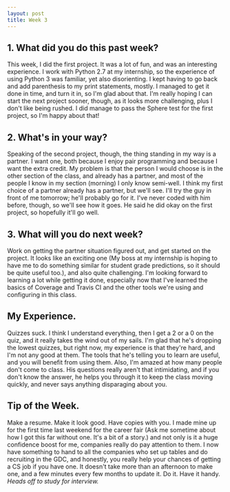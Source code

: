 ```yaml
---
layout: post
title: Week 3
---
```


## 1. What did you do this past week?

This week, I did the first project. It was a lot of fun, and was an interesting experience. I work with Python 2.7 at my internship, so the experience of using Python 3 was familiar, yet also disorienting. I kept having to go back and add parenthesis to my print statements, mostly. I managed to get it done in time, and turn it in, so I'm glad about that. I'm really hoping I can start the next project sooner, though, as it looks more challenging, plus I don't like being rushed. I did manage to pass the Sphere test for the first project, so I'm happy about that!

## 2. What's in your way?

Speaking of the second project, though, the thing standing in my way is a partner. I want one, both because I enjoy pair programming and because I want the extra credit. My problem is that the person I would choose is in the other section of the class, and already has a partner, and most of the people I know in my section (morning) I only know semi-well. I think my first choice of a partner already has a partner, but we'll see. I'll try the guy in front of me tomorrow; he'll probably go for it. I've never coded with him before, though, so we'll see how it goes. He said he did okay on the first project, so hopefully it'll go well.

## 3. What will you do next week?

Work on getting the partner situation figured out, and get started on the project. It looks like an exciting one (My boss at my internship is hoping to have me to do something similar for student grade predictions, so it should be quite useful too.), and also quite challenging. I'm looking forward to learning a lot while getting it done, especially now that I've learned the basics of Coverage and Travis CI and the other tools we're using and configuring in this class.

## My Experience.

Quizzes suck. I think I understand everything, then I get a 2 or a 0 on the quiz, and it really takes the wind out of my sails. I'm glad that he's dropping the lowest quizzes, but right now, my experience is that they're hard, and I'm not any good at them. The tools that he's telling you to learn are useful, and you will benefit from using them. Also, I'm amazed at how many people don't come to class. His questions really aren't that intimidating, and if you don't know the answer, he helps you through it to keep the class moving quickly, and never says anything disparaging about you.

## Tip of the Week.

Make a resume. Make it look good. Have copies with you. I made mine up for the first time last weekend for the career fair (Ask me sometime about how I got this far without one. It's a bit of a story.) and not only is it a huge confidence boost for me, companies really do pay attention to them. I now have something to hand to all the companies who set up tables and do recruiting in the GDC, and honestly, you really help your chances of getting a CS job if you have one. It doesn't take more than an afternoon to make one, and a few minutes every few months to update it. Do it. Have it handy. *Heads off to study for interview.*